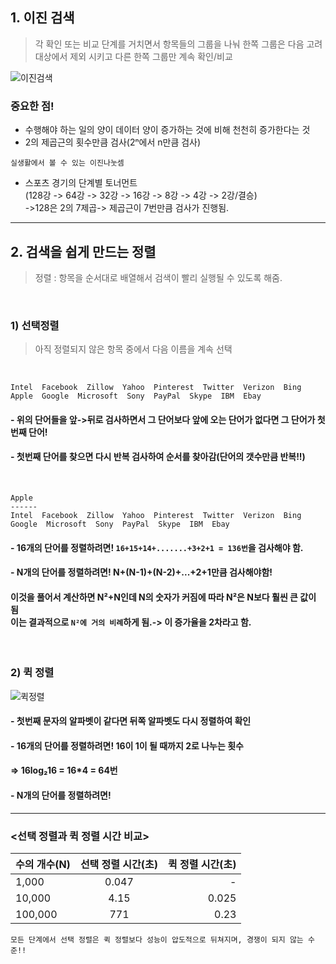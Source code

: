 ## 1. 이진 검색
> 각 확인 또는 비교 단계를 거치면서 항목들의 그룹을 나눠 한쪽 그룹은 다음 고려 대상에서 제외 시키고 다른 한쪽 그룹만 계속 확인/비교


![이진검색](https://user-images.githubusercontent.com/107025988/182199129-546a733e-4907-4988-b605-5695c886bb7a.jpg)

### 중요한 점!
- 수행해야 하는 일의 양이 데이터 양이 증가하는 것에 비해 천천히 증가한다는 것
- 2의 제곱근의 횟수만큼 검사(2ⁿ에서 n만큼 검사)

`실생활에서 볼 수 있는 이진나눗셈`
- 스포츠 경기의 단계별 토너먼트<br>
(128강 -> 64강 -> 32강 -> 16강 -> 8강 -> 4강 -> 2강/결승)<br> 
->128은 2의 7제곱-> 제곱근이 7번만큼 검사가 진행됨.

---

## 2. 검색을 쉽게 만드는 정렬
> 정렬 : 항목을 순서대로 배열해서 검색이 빨리 실행될 수 있도록 해줌.

<br>

### 1) 선택정렬
 > 아직 정렬되지 않은 항목 중에서 다음 이름을 계속 선택

<br>

```
Intel  Facebook  Zillow  Yahoo  Pinterest  Twitter  Verizon  Bing
Apple  Google  Microsoft  Sony  PayPal  Skype  IBM  Ebay
``` 
#### - 위의 단어들을 앞->뒤로 검사하면서 그 단어보다 앞에 오는 단어가 없다면 그 단어가 첫번째 단어!
#### - 첫번째 단어를 찾으면 다시 반복 검사하여 순서를 찾아감(단어의 갯수만큼 반복!!)
<br>

```
Apple
------
Intel  Facebook  Zillow  Yahoo  Pinterest  Twitter  Verizon  Bing
Google  Microsoft  Sony  PayPal  Skype  IBM  Ebay
```
#### - 16개의 단어를 정렬하려면! `16+15+14+.......+3+2+1 = 136번`을 검사해야 함.
#### - N개의 단어를 정렬하려면! N+(N-1)+(N-2)+...+2+1만큼 검사해야함!
####  이것을 풀어서 계산하면 N²+N인데 N의 숫자가 커짐에 따라 N²은 N보다 훨씬 큰 값이 됨<br> 이는 결과적으로 `N²에 거의 비례`하게 됨.-> 이 증가율을 2차라고 함.


<br>


### 2) 퀵 정렬
![퀵정렬](https://user-images.githubusercontent.com/107025988/182199184-37a65c5a-a8d4-4b34-b865-e379f490d970.jpg)
#### - 첫번째 문자의 알파벳이 같다면 뒤쪽 알파벳도 다시 정렬하여 확인
#### - 16개의 단어를 정렬하려면! 16이 1이 될 때까지 2로 나누는 횟수
#### => 16log₂16 = 16*4 = 64번
#### - N개의 단어를 정렬하려면! 
---
### <선택 정렬과 퀵 정렬 시간 비교>
|수의 개수(N)|선택 정렬 시간(초)|퀵 정렬 시간(초)|
|---|:---:|---:|
|1,000|0.047|-|
|10,000|4.15|0.025|
|100,000|771|0.23|

`모든 단계에서 선택 정렬은 퀵 정렬보다 성능이 압도적으로 뒤쳐지며, 경쟁이 되지 않는 수준!!`

